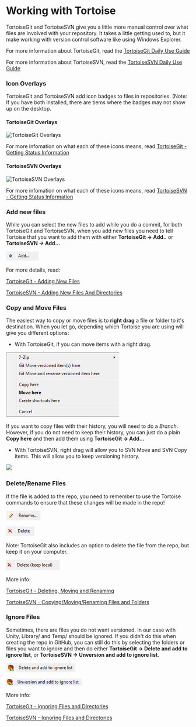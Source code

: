 # Working with Tortoise
TortoiseGit and TortoiseSVN give you a little more manual control over what files are involved with your repository. It takes a little getting used to, but it make working with version control software like using Windows Explorer.

For more information about TortoiseGit, read the [TortoiseGit Daily Use Guide](https://tortoisegit.org/docs/tortoisegit/tgit-dug.html)

For more information about TortoiseSVN, read the [TortoiseSVN Daily Use Guide](http://tortoisesvn.net/docs/release/TortoiseSVN_en/tsvn-dug.html)

### Icon Overlays
TortoiseGit and TortoiseSVN add icon badges to files in repositories. (Note: If you have both installed, there are tiems where the badges may not show up on the desktop.

#### TortoiseGit Overlays

![TortoiseGit Overlays](https://tortoisegit.org/docs/tortoisegit/images/Overlays.png)

For more infomation on what each of these icons means, read [TortoiseGit - Getting Status Information](https://tortoisegit.org/docs/tortoisegit/tgit-dug-wcstatus.html#tgit-dug-wcstatus-1)

#### TortoiseSVN Overlays

![TortoiseSVN Overlays](http://tortoisesvn.net/docs/release/TortoiseSVN_en/images/Overlays.png)

For more infomation on what each of these icons means, read [TortoiseSVN - Getting Status Information](http://tortoisesvn.net/docs/release/TortoiseSVN_en/tsvn-dug-wcstatus.html#tsvn-dug-wcstatus-1)

### Add new files
While you can select the new files to add while you do a commit, for both TortoiseGit and TortoiseSVN, when you add new files you need to tell Tortoise that you want to add them with either **TortoiseGit -> Add..** or **TortoiseSVN -> Add...**

![](images/tortoise_menu_add.jpg)

For more details, read:

[TortoiseGit - Adding New Files](https://tortoisegit.org/docs/tortoisegit/tgit-dug-add.html)

[TortoiseSVN - Adding New Files And Directories](http://tortoisesvn.net/docs/release/TortoiseSVN_en/tsvn-dug-add.html)

### Copy and Move Files
The easiest way to copy or move files is to **right drag** a file or folder to it's destination. When you let go, depending which Tortoise you are using will give you different options:

  * With TortoiseGit, if you can move items with a right drag.
  
  ![](images/tortoisegit_move_menu.jpg)
  
  If you want to copy files with their history, you will need to do a *Branch*. However, if you do not need to keep their history, you can just do a plain **Copy here** and then add them using **TortoiseGit -> Add...**

  * With TortoiseSVN, right drag will allow you to SVN Move and SVN Copy items. This will allow you to keep versioning history.

  ![](http://tortoisesvn.net/docs/release/TortoiseSVN_en/images/RightDragMenu.png)

### Delete/Rename Files
If the file is added to the repo, you need to remember to use the Tortoise commands to ensure that these changes will be made in the repo!

![](images/tortoise_menu_rename.jpg)

![](images/tortoise_menu_delete.jpg)

Note: TortoiseGit also includes an option to delete the file from the repo, but keep it on your computer.

![](images/tortoisegit_menu_delete.jpg)

More info:

[TortoiseGit - Deleting, Moving and Renaming](https://tortoisegit.org/docs/tortoisegit/tgit-dug-rename.html)

[TortoiseSVN - Copying/Moving/Renaming Files and Folders](http://tortoisesvn.net/docs/release/TortoiseSVN_en/tsvn-dug-copy.html)

### Ignore Files
Sometimes, there are files you do not want versioned. In our case with Unity, Library/ and Temp/ should be ignored. If you didn't do this when creating the repo in GitHub, you can still do this by selecting the folders or files you want to ignore and then do either **TortoiseGit -> Delete and add to ignore list**, or **TortoiseSVN -> Unversion and add to ignore list**.

![](images/tortoisegit_menu_ignore.jpg)

![](images/tortoisesvn_menu_ignore.jpg)

More info:

[TortoiseGit - Ignoring Files and Directories](https://tortoisegit.org/docs/tortoisegit/tgit-dug-ignore.html)

[TortoiseSVN - Ignoring Files and Directories](http://tortoisesvn.net/docs/release/TortoiseSVN_en/tsvn-dug-ignore.html)

